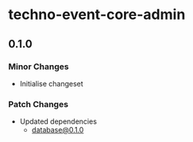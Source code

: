 # techno-event-core-admin

## 0.1.0

### Minor Changes

- Initialise changeset

### Patch Changes

- Updated dependencies
  - database@0.1.0
